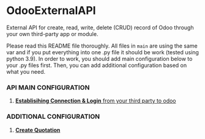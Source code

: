 # OdooExternalAPI
External API for create, read, write, delete (CRUD) record of Odoo through your own third-party app or module. 

Please read this README file thoroughly. All files in `main` are using the same var and if you put everything into one .py file it should be work (tested using python 3.9). In order to work, you should add main configuration below to your .py files first. Then, you can add additional configuration based on what you need.

### API MAIN CONFIGURATION
1. [**Establisihing Connection & Login** from your third party to odoo](https://github.com/Altela/odooExternalAPI/blob/main/establish_connection.py)

### ADDITIONAL CONFIGURATION
1. [**Create Quotation**](https://github.com/Altela/odooExternalAPI/blob/main/create_quotation.py)
